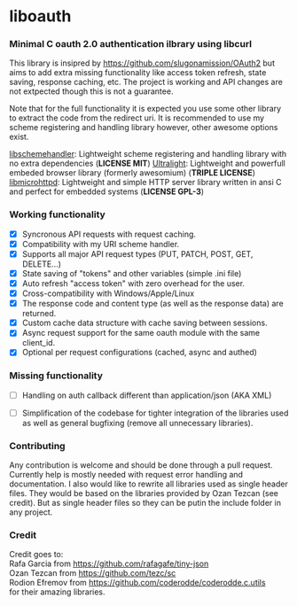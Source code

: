 # liboauth
### Minimal C oauth 2.0 authentication ilbrary using libcurl

This library is insipred by https://github.com/slugonamission/OAuth2
but aims to add extra missing functionality like access token refresh, 
state saving, response caching, etc.
The project is working and API changes are not extpected though this is not a guarantee.

Note that for the full functionality it is expected you use some other library
to extract the code from the redirect uri. It is recommended to use my scheme
registering and handling library however, other awesome options exist.

[libschemehandler](https://github.com/germaniuss/libschemehandler): Lightweight scheme registering and handling library with no extra dependencies (<b>LICENSE MIT</b>)
[Ultralight](https://ultralig.ht/): Lightweight and powerfull embeded browser library (formerly awesomium) (<b>TRIPLE LICENSE</b>)
[libmicrohttpd](https://www.gnu.org/software/libmicrohttpd/): Lightweight and simple HTTP server library written in ansi C and perfect for embedded systems (<b>LICENSE GPL-3</b>)

### Working functionality

- [x] Syncronous API requests with request caching.
- [x] Compatibility with my URI scheme handler.
- [x] Supports all major API request types (PUT, PATCH, POST, GET, DELETE...)
- [x] State saving of "tokens" and other variables (simple .ini file)
- [x] Auto refresh "access token" with zero overhead for the user.
- [x] Cross-compatibility with Windows/Apple/Linux
- [x] The response code and content type (as well as the response data) are returned.
- [x] Custom cache data structure with cache saving between sessions.
- [x] Async request support for the same oauth module with the same client_id.
- [x] Optional per request configurations (cached, async and authed)

### Missing functionality

- [ ] Handling on auth callback different than
application/json (AKA XML)

- [ ] Simplification of the codebase for tighter
integration of the libraries used as well as general
bugfixing (remove all unnecessary libraries). 

### Contributing

Any contribution is welcome and should be done through a pull request. Currently
help is mostly needed with request error handling and documentation. I also would
like to rewrite all libraries used as single header files. They would be based on 
the libraries provided by Ozan Tezcan (see credit). But as single header files so
they can be putin the include folder in any project.

### Credit

Credit goes to:<br>
Rafa Garcia from https://github.com/rafagafe/tiny-json<br>
Ozan Tezcan from https://github.com/tezc/sc<br>
Rodion Efremov from https://github.com/coderodde/coderodde.c.utils<br>
for their amazing libraries.

